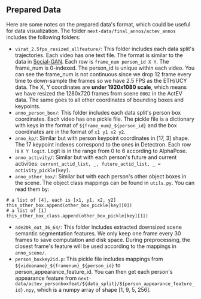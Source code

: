 ## Prepared Data
Here are some notes on the prepared data's format, which could be useful for data visualization. The folder `next-data/final_annos/actev_annos` includes the following folders:

- `virat_2.5fps_resized_allfeature/`: This folder includes each data split's trajectories. Each video has one text file. The format is similar to the data in [Social-GAN](https://github.com/agrimgupta92/sgan). Each row is `frame_num person_id X Y`. The frame_num is 0-indexed. The person_id is unique within each video. You can see the frame_num is not continuous since we drop 12 frame every time to down-sample the frames so we have 2.5 FPS as the ETH/UCY data. The X, Y coordinates are **under 1920x1080 scale**, which means we have resized the 1280x720 frames from scene `0002` in the ActEV data. The same goes to all other coordinates of bounding boxes and keypoints.
- `anno_person_box/`: This folder includes each data split's person box coordinates. Each video has one pickle file. The pickle file is a dictionary with keys in the format of `${frame_num}_${person_id}` and the box coordinates are in the format of `x1 y1 x2 y2`.
- `anno_kp/`: Similar but with person keypoint coordinates in [17, 3] shape. The 17 keypoint indexes correspond to the ones in Detectron. Each row is `X Y logit`. Logit is in the range from 0 to 6 according to AlphaPose.
- `anno_activity/`: Similar but with each person's future and current activities: `current_actid_list, _, future_actid_list, _ = activity_pickle[key]`.
- `anno_other_box/`: Similar but with each person's other object boxes in the scene. The object class mappings can be found in `utils.py`. You can read them by:
```
# a list of [4], each is [x1, y1, x2, y2]
this_other_box.append(other_box_pickle[key][0])
# a list of [1]
this_other_box_class.append(other_box_pickle[key][1])
```
- `ade20k_out_36_64/`: This folder includes extracted downsized scene semantic segmentation features. We only keep one frame every 30 frames to save computation and disk space. During preprocessing, the closest frame's feature will be used according to the mappings in `anno_scene/`.
- `person_boxkey2id.p`: This pickle file includes mappings from `${videoname}_${framenum}_${person_id}` to person_appearance_feature_id. You can then get each person's appearance feature from `next-data/actev_personboxfeat/${data_split}/${person_appearance_feature_id}.npy`, which is a numpy array of shape [1, 9, 5, 256].

